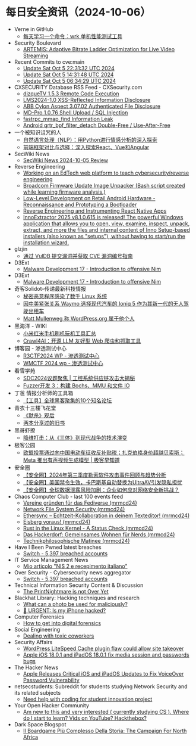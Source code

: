 # 每日安全资讯（2024-10-06）

- Verne in GitHub
  - [每天学习一个命令：wrk 单机性能测试工具](https://blog.einverne.info/post/2024/10/wrk-benchmark-tool.html)
- Security Boulevard
  - [ARTEMIS: Adaptive Bitrate Ladder Optimization for Live Video Streaming](https://securityboulevard.com/2024/10/artemis-adaptive-bitrate-ladder-optimization-for-live-video-streaming/)
- Recent Commits to cve:main
  - [Update Sat Oct  5 22:31:32 UTC 2024](https://github.com/trickest/cve/commit/d061b5f378643f6fdcdbb062ae7b36e27654018e)
  - [Update Sat Oct  5 14:31:48 UTC 2024](https://github.com/trickest/cve/commit/c9d4681825cf898d339a15134683eb26cf5c7d58)
  - [Update Sat Oct  5 06:34:29 UTC 2024](https://github.com/trickest/cve/commit/ca88d76a0e801e8327ec50d3ca6ef37c4ccf2abb)
- CXSECURITY Database RSS Feed - CXSecurity.com
  - [dizqueTV 1.5.3 Remote Code Execution](https://cxsecurity.com/issue/WLB-2024100011)
  - [LMS2024-1.0 XSS-Reflected Information Disclosure](https://cxsecurity.com/issue/WLB-2024100010)
  - [ABB Cylon Aspect 3.07.02 Authenticated File Disclosure](https://cxsecurity.com/issue/WLB-2024100009)
  - [MD-Pro 1.0.76 Shell Upload / SQL Injection](https://cxsecurity.com/issue/WLB-2024100008)
  - [fastrpc_mmap_find Information Leak](https://cxsecurity.com/issue/WLB-2024100007)
  - [Android qrtr_bpf_filter_detach Double-Free / Use-After-Free](https://cxsecurity.com/issue/WLB-2024100006)
- 一个被知识诅咒的人
  - [自然语言处理（NLP）：用Python进行情感分析的深入探索](https://blog.csdn.net/nokiaguy/article/details/142714085)
  - [前端框架对比与选择：深入探索React、Vue和Angular](https://blog.csdn.net/nokiaguy/article/details/142708307)
- SecWiki News
  - [SecWiki News 2024-10-05 Review](http://www.sec-wiki.com/?2024-10-05)
- Reverse Engineering
  - [Working on an EdTech web platform to teach cybersecurity/reverse engineering](https://www.reddit.com/r/ReverseEngineering/comments/1fwz5g0/working_on_an_edtech_web_platform_to_teach/)
  - [Broadcom Firmware Update Image Unpacker (Bash script created while learning firmware analysis.)](https://www.reddit.com/r/ReverseEngineering/comments/1fwxtro/broadcom_firmware_update_image_unpacker_bash/)
  - [Low-Level Development on Retail Android Hardware - Reconnaissance and Prototyping a Bootloader](https://www.reddit.com/r/ReverseEngineering/comments/1fwwrho/lowlevel_development_on_retail_android_hardware/)
  - [Reverse Engineering and Instrumenting React Native Apps](https://www.reddit.com/r/ReverseEngineering/comments/1fwrw8d/reverse_engineering_and_instrumenting_react/)
  - [InnoExtractor 2025 v8.1.0.615 is released! The powerful Windows application that allows you to open, view, examine, inspect, unpack, extract, and more the files and internal content of Inno Setup-based installers (also known as "setups"), without having to start/run the installation wizard.](https://www.reddit.com/r/ReverseEngineering/comments/1fwdprf/innoextractor_2025_v810615_is_released_the/)
- glzjin
  - [通过 VulDB 提交漏洞并获取 CVE 漏洞编号指南](https://www.zhaoj.in/read-9027.html)
- D3Ext
  - [Malware Development 17 - Introduction to offensive Nim](https://d3ext.github.io/posts/malware-dev-17/)
- D3Ext
  - [Malware Development 17 - Introduction to offensive Nim](https://d3ext.github.io/posts/malware-dev-17/)
- 奇客Solidot–传递最新科技情报
  - [秘密恶意程序感染了数千 Linux 系统](https://www.solidot.org/story?sid=79410)
  - [因中美紧张关系 Waymo 选择现代汽车的 Ioniq 5 作为其新一代的无人驾驶出租车](https://www.solidot.org/story?sid=79409)
  - [Matt Mullenweg 称 WordPress.org 属于他个人](https://www.solidot.org/story?sid=79408)
- 黑海洋 - WIKI
  - [小米红米手机刷机玩机工具汇总](https://www.upx8.com/4353)
  - [Crawl4AI：开源 LLM 友好型 Web 爬虫和抓取工具](https://www.upx8.com/4351)
- 博客园 - 渗透测试中心
  - [R3CTF2024 WP - 渗透测试中心](https://www.cnblogs.com/backlion/p/18447764)
  - [WMCTF 2024 wp - 渗透测试中心](https://www.cnblogs.com/backlion/p/18447748)
- 看雪学苑
  - [SDC2024议题聚焦 | 工控系统供应链攻击大揭秘](https://mp.weixin.qq.com/s?__biz=MjM5NTc2MDYxMw==&mid=2458577821&idx=1&sn=2ab2924c4feb2764b1c15ad45afc702a&chksm=b18ddb1786fa52012c0a07eb5bceaaf05052934a5b3134fba61772dacd5a9c600a48f68d61c6&scene=58&subscene=0#rd)
  - [Fuzzer开发 3：构建 Bochs、MMU 和文件 IO](https://mp.weixin.qq.com/s?__biz=MjM5NTc2MDYxMw==&mid=2458577821&idx=2&sn=04fd6e9a1f326168cb6d4b0db4c8e843&chksm=b18ddb1786fa520160e9b87219e69e57e82529976ffc5f4618ab0ba887e96240dc6111727adb&scene=58&subscene=0#rd)
- 丁爸 情报分析师的工具箱
  - [【工具】全球黑客聚集的10个知名论坛](https://mp.weixin.qq.com/s?__biz=MzI2MTE0NTE3Mw==&mid=2651146633&idx=1&sn=5e753809dd164ef05f66a464568a0d3d&chksm=f1af3eb3c6d8b7a589e79b725f471e096e810e320d959e3c5c7e4ce62430cc2fa1e32f0fb121&scene=58&subscene=0#rd)
- 青衣十三楼飞花堂
  - [《默杀》观后](https://mp.weixin.qq.com/s?__biz=MzUzMjQyMDE3Ng==&mid=2247487656&idx=1&sn=0661aa566e38628a7ac641a5b6c05771&chksm=fab2d397cdc55a815a8f4202b4b29e69ec76f0031b10986a1247312963b9e9febce4dd7c7166&scene=58&subscene=0#rd)
  - [两本分享过的旧书](https://mp.weixin.qq.com/s?__biz=MzUzMjQyMDE3Ng==&mid=2247487651&idx=1&sn=a570c8267155e135e64ef9901b6edf4b&chksm=fab2d39ccdc55a8a67c78176d7d95dbb42cdd107b9286c0506477f71e7aabc4b6008d8d0d6e7&scene=58&subscene=0#rd)
- 黑哥虾撩
  - [降维打击：从《三体》到现代战争的技术演变](https://mp.weixin.qq.com/s?__biz=Mzg5OTU1NTEwMg==&mid=2247484178&idx=1&sn=7d7d3a198df83a1288a9bcce15490166&chksm=c050c963f7274075d5e0d8ce8bc030805b34cce03a9fa60c85fc379c933d0b81ef9ee2aeb9a1&scene=58&subscene=0#rd)
- 极客公园
  - [欧盟投票通过向中国电动车征收反补贴税；扎克伯格身价超越贝索斯；Meta 推出有声视频生成模型 | 极客早知道](https://mp.weixin.qq.com/s?__biz=MTMwNDMwODQ0MQ==&mid=2653056334&idx=1&sn=5acaf1e46e82d70f201b5e53e682ed62&chksm=7e5710f8492099ee1f4c32bb996b0c9640d2380923b26caae8c986fec1a568cfea80bbdd0253&scene=58&subscene=0#rd)
- 安全圈
  - [【安全圈】2024年第三季度勒索软件攻击事件回顾与趋势分析](https://mp.weixin.qq.com/s?__biz=MzIzMzE4NDU1OQ==&mid=2652064969&idx=1&sn=6cb837ed2c1a45199ce65314d6af00db&chksm=f36e6089c419e99fd43e1a9f24b8d5360a2f53f876acf34d06a2100833da633c074ab8180bda&scene=58&subscene=0#rd)
  - [【安全圈】美国禁令生效，卡巴斯基自动替换为UltraAV引发隐私担忧](https://mp.weixin.qq.com/s?__biz=MzIzMzE4NDU1OQ==&mid=2652064969&idx=2&sn=eaba363a7fa3840e64b901df50779327&chksm=f36e6089c419e99f92e6e3c01dee585a2e754c08355e364af1325d1439b04fe8fb698a7b89ec&scene=58&subscene=0#rd)
  - [【安全圈】全球数据泄露风险加剧：企业如何应对网络安全新挑战？](https://mp.weixin.qq.com/s?__biz=MzIzMzE4NDU1OQ==&mid=2652064969&idx=3&sn=ad0f38fd42350d80f9399e34467785a0&chksm=f36e6089c419e99f7cf94d1ceb3f0832f6daad34004bb7d6e6809af493f9021e3d28cda0d70d&scene=58&subscene=0#rd)
- Chaos Computer Club - last 100 events feed
  - [Vereine gründen für das Fediverse (mrmcd24)](https://cdn.media.ccc.de/events/mrmcd/mrmcd24/h264-hd/mrmcd24-375-deu-Vereine_gruenden_fuer_das_Fediverse_hd.mp4)
  - [Network File System Security (mrmcd24)](https://cdn.media.ccc.de/events/mrmcd/mrmcd24/h264-hd/mrmcd24-343-deu-Network_File_System_Security_hd.mp4)
  - [Ethersync – Echtzeit-Kollaboration in deinem Texteditor! (mrmcd24)](https://cdn.media.ccc.de/events/mrmcd/mrmcd24/h264-hd/mrmcd24-355-deu-Ethersync_-_Echtzeit-Kollaboration_in_deinem_Texteditor_hd.mp4)
  - [Eisberg voraus! (mrmcd24)](https://cdn.media.ccc.de/events/mrmcd/mrmcd24/h264-hd/mrmcd24-421-deu-Eisberg_voraus_hd.mp4)
  - [Rust in the Linux Kernel - A Status Check (mrmcd24)](https://cdn.media.ccc.de/events/mrmcd/mrmcd24/h264-hd/mrmcd24-323-eng-Rust_in_the_Linux_Kernel_-_A_Status_Check_hd.mp4)
  - [Das Hackerdorf: Gemeinsames Wohnen für Nerds (mrmcd24)](https://cdn.media.ccc.de/events/mrmcd/mrmcd24/h264-hd/mrmcd24-407-deu-Das_Hackerdorf_Gemeinsames_Wohnen_fuer_Nerds_hd.mp4)
  - [Technikphilosophische Matinee (mrmcd24)](https://cdn.media.ccc.de/events/mrmcd/mrmcd24/h264-hd/mrmcd24-372-deu-Technikphilosophische_Matinee_hd.mp4)
- Have I Been Pwned latest breaches
  - [Switch - 5,397 breached accounts](https://haveibeenpwned.com/PwnedWebsites#Switch)
- IT Service Management News
  - [Mio articolo "NIS 2 e recepimento italiano"](http://blog.cesaregallotti.it/2024/10/mio-articolo-nis-2-e-recepimento.html)
- Over Security - Cybersecurity news aggregator
  - [Switch - 5,397 breached accounts](https://haveibeenpwned.com/PwnedWebsites#Switch)
- Technical Information Security Content & Discussion
  - [The PrintNightmare is not Over Yet](https://www.reddit.com/r/netsec/comments/1fwq1oe/the_printnightmare_is_not_over_yet/)
- Blackhat Library: Hacking techniques and research
  - [What can a photo be used for maliciously?](https://www.reddit.com/r/blackhat/comments/1fwn49y/what_can_a_photo_be_used_for_maliciously/)
  - [🚨 URGENT: Is my iPhone hacked?](https://www.reddit.com/r/blackhat/comments/1fwefdd/urgent_is_my_iphone_hacked/)
- Computer Forensics
  - [How to get into digital forensics](https://www.reddit.com/r/computerforensics/comments/1fwh30k/how_to_get_into_digital_forensics/)
- Social Engineering
  - [Dealing with toxic coworkers](https://www.reddit.com/r/SocialEngineering/comments/1fwz5aa/dealing_with_toxic_coworkers/)
- Security Affairs
  - [WordPress LiteSpeed Cache plugin flaw could allow site takeover](https://securityaffairs.com/169390/security/wordpress-litespeed-cache-plugin-flaw-site-takeover.html)
  - [Apple iOS 18.0.1 and iPadOS 18.0.1 fix media session and passwords bugs](https://securityaffairs.com/169381/mobile-2/apple-ios-18-0-1.html)
- The Hacker News
  - [Apple Releases Critical iOS and iPadOS Updates to Fix VoiceOver Password Vulnerability](https://thehackernews.com/2024/10/apple-releases-critical-ios-and-ipados.html)
- netsecstudents: Subreddit for students studying Network Security and its related subjects
  - [Need help with coding for student innovation project](https://www.reddit.com/r/netsecstudents/comments/1fwknm2/need_help_with_coding_for_student_innovation/)
- Your Open Hacker Community
  - [Am new to this and very interested ( currently studying CS ). Where do I start to learn? Vids on YouTube? Hackthebox?](https://www.reddit.com/r/HowToHack/comments/1fwkvs2/am_new_to_this_and_very_interested_currently/)
- Dark Space Blogspot
  - [Il Boardgame Più Complesso Della Storia: The Campaign For North Africa](http://darkwhite666.blogspot.com/2024/10/il-boardgame-piu-complesso-della-storia.html)
